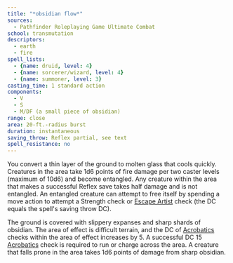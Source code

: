 ```yaml
---
title: "*obsidian flow*"
sources:
  - Pathfinder Roleplaying Game Ultimate Combat
school: transmutation
descriptors:
  - earth
  - fire
spell_lists:
  - {name: druid, level: 4}
  - {name: sorcerer/wizard, level: 4}
  - {name: summoner, level: 3}
casting_time: 1 standard action
components:
  - V
  - S
  - M/DF (a small piece of obsidian)
range: close
area: 20-ft.-radius burst
duration: instantaneous
saving_throw: Reflex partial, see text
spell_resistance: no
---
```


You convert a thin layer of the ground to molten glass that cools quickly. Creatures in the area take 1d6 points of fire damage per two caster levels (maximum of 10d6) and become entangled. Any creature within the area that makes a successful Reflex save takes half damage and is not entangled. An entangled creature can attempt to free itself by spending a move action to attempt a Strength check or [Escape Artist](/skills/escape-artist/) check (the DC equals the spell's saving throw DC).

The ground is covered with slippery expanses and sharp shards of obsidian. The area of effect is difficult terrain, and the DC of [Acrobatics](/skills/acrobatics/) checks within the area of effect increases by 5. A successful DC 15 [Acrobatics](/skills/acrobatics/) check is required to run or charge across the area. A creature that falls prone in the area takes 1d6 points of damage from sharp obsidian.

